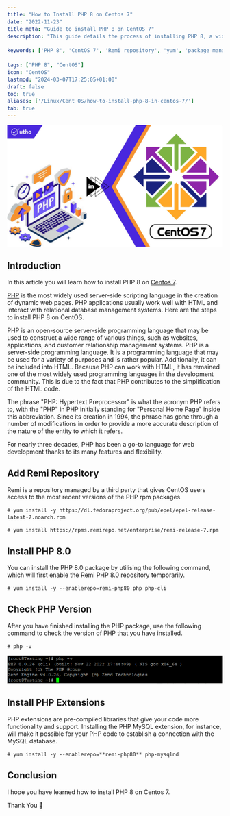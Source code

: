 ```yaml
---
title: "How to Install PHP 8 on Centos 7"
date: "2022-11-23"
title_meta: "Guide to install PHP 8 on CentOS 7"
description: "This guide details the process of installing PHP 8, a widely-used version of PHP, on your CentOS 7 system. It covers enabling the Remi repository for PHP 8 packages, installing the core PHP package and any additional desired modules, and verifying the installation."

keywords: ['PHP 8', 'CentOS 7', 'Remi repository', 'yum', 'package manager']

tags: ["PHP 8", "CentOS"]
icon: "CentOS"
lastmod: "2024-03-07T17:25:05+01:00"
draft: false
toc: true
aliases: ['/Linux/Cent OS/how-to-install-php-8-in-centos-7/']
tab: true
---
```


![](images/How-to-Install-PHP-8-in-CentOS-7_utho.jpg)

## Introduction

In this article you will learn how to install PHP 8 on [Centos 7](https://utho.com/docs/tutorial/how-to-install-git-on-centos-7/).

[PHP](https://en.wikipedia.org/wiki/PHP) is the most widely used server-side scripting language in the creation of dynamic web pages. PHP applications usually work well with HTML and interact with relational database management systems. Here are the steps to install PHP 8 on CentOS.

PHP is an open-source server-side programming language that may be used to construct a wide range of various things, such as websites, applications, and customer relationship management systems. PHP is a server-side programming language. It is a programming language that may be used for a variety of purposes and is rather popular. Additionally, it can be included into HTML. Because PHP can work with HTML, it has remained one of the most widely used programming languages in the development community. This is due to the fact that PHP contributes to the simplification of the HTML code.

The phrase "PHP: Hypertext Preprocessor" is what the acronym PHP refers to, with the "PHP" in PHP initially standing for "Personal Home Page" inside this abbreviation. Since its creation in 1994, the phrase has gone through a number of modifications in order to provide a more accurate description of the nature of the entity to which it refers.

For nearly three decades, PHP has been a go-to language for web development thanks to its many features and flexibility.

## Add Remi Repository

Remi is a repository managed by a third party that gives CentOS users access to the most recent versions of the PHP rpm packages.

```
# yum install -y https://dl.fedoraproject.org/pub/epel/epel-release-latest-7.noarch.rpm
```

```
# yum install https://rpms.remirepo.net/enterprise/remi-release-7.rpm
```

## Install PHP 8.0

You can install the PHP 8.0 package by utilising the following command, which will first enable the Remi PHP 8.0 repository temporarily.

```
# yum install -y --enablerepo=remi-php80 php php-cli
```

## Check PHP Version

After you have finished installing the PHP package, use the following command to check the version of PHP that you have installed.

```
# php -v
```

![command output](images/image-516.png)

## Install PHP Extensions

PHP extensions are pre-compiled libraries that give your code more functionality and support. Installing the PHP MySQL extension, for instance, will make it possible for your PHP code to establish a connection with the MySQL database.

```
# yum install -y --enablerepo=**remi-php80** php-mysqlnd
```

## Conclusion

I hope you have learned how to install PHP 8 on Centos 7.

Thank You 🙂
